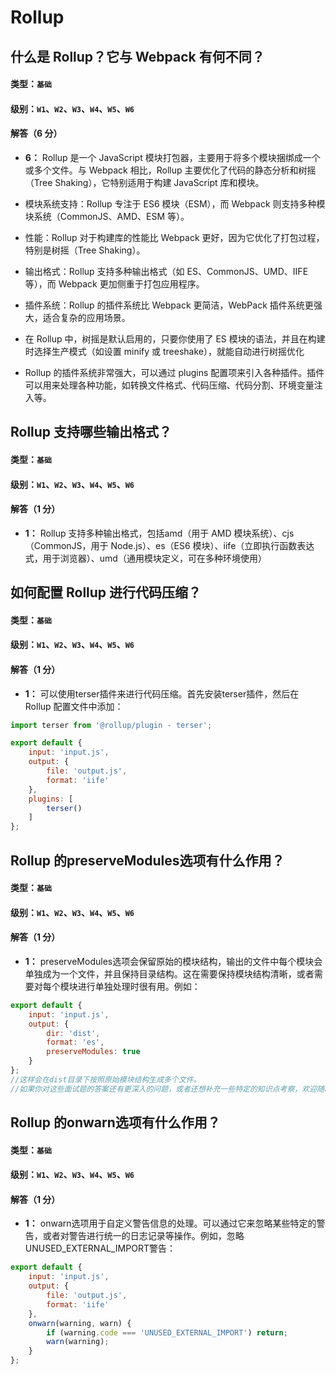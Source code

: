 # Rollup

## 什么是 Rollup？它与 Webpack 有何不同？

#### 类型：`基础`

#### 级别：`W1`、`W2`、`W3`、`W4`、`W5`、`W6`

#### 解答（6 分）

- **6：** Rollup 是一个 JavaScript 模块打包器，主要用于将多个模块捆绑成一个或多个文件。与 Webpack 相比，Rollup 主要优化了代码的静态分析和树摇（Tree Shaking），它特别适用于构建 JavaScript 库和模块。

- 模块系统支持：Rollup 专注于 ES6 模块（ESM），而 Webpack 则支持多种模块系统（CommonJS、AMD、ESM 等）。
- 性能：Rollup 对于构建库的性能比 Webpack 更好，因为它优化了打包过程，特别是树摇（Tree Shaking）。
- 输出格式：Rollup 支持多种输出格式（如 ES、CommonJS、UMD、IIFE 等），而 Webpack 更加侧重于打包应用程序。
- 插件系统：Rollup 的插件系统比 Webpack 更简洁，WebPack 插件系统更强大，适合复杂的应用场景。
- 在 Rollup 中，树摇是默认启用的，只要你使用了 ES 模块的语法，并且在构建时选择生产模式（如设置 minify 或 treeshake），就能自动进行树摇优化
- Rollup 的插件系统非常强大，可以通过 plugins 配置项来引入各种插件。插件可以用来处理各种功能，如转换文件格式、代码压缩、代码分割、环境变量注入等。

## Rollup 支持哪些输出格式？

#### 类型：`基础`

#### 级别：`W1`、`W2`、`W3`、`W4`、`W5`、`W6`

#### 解答（1 分）

- **1：** Rollup 支持多种输出格式，包括amd（用于 AMD 模块系统）、cjs（CommonJS，用于 Node.js）、es（ES6 模块）、iife（立即执行函数表达式，用于浏览器）、umd（通用模块定义，可在多种环境使用）

## 如何配置 Rollup 进行代码压缩？

#### 类型：`基础`

#### 级别：`W1`、`W2`、`W3`、`W4`、`W5`、`W6`

#### 解答（1 分）

- **1：** 可以使用terser插件来进行代码压缩。首先安装terser插件，然后在 Rollup 配置文件中添加：

```js
import terser from '@rollup/plugin - terser';

export default {
    input: 'input.js',
    output: {
        file: 'output.js',
        format: 'iife'
    },
    plugins: [
        terser()
    ]
};
```

## Rollup 的preserveModules选项有什么作用？

#### 类型：`基础`

#### 级别：`W1`、`W2`、`W3`、`W4`、`W5`、`W6`

#### 解答（1 分）

- **1：** preserveModules选项会保留原始的模块结构，输出的文件中每个模块会单独成为一个文件，并且保持目录结构。这在需要保持模块结构清晰，或者需要对每个模块进行单独处理时很有用。例如：

```js
export default {
    input: 'input.js',
    output: {
        dir: 'dist',
        format: 'es',
        preserveModules: true
    }
};
//这样会在dist目录下按照原始模块结构生成多个文件。
//如果你对这些面试题的答案还有更深入的问题，或者还想补充一些特定的知识点考察，欢迎随时告诉我。
```

## Rollup 的onwarn选项有什么作用？

#### 类型：`基础`

#### 级别：`W1`、`W2`、`W3`、`W4`、`W5`、`W6`

#### 解答（1 分）

- **1：** onwarn选项用于自定义警告信息的处理。可以通过它来忽略某些特定的警告，或者对警告进行统一的日志记录等操作。例如，忽略UNUSED_EXTERNAL_IMPORT警告：

```js
export default {
    input: 'input.js',
    output: {
        file: 'output.js',
        format: 'iife'
    },
    onwarn(warning, warn) {
        if (warning.code === 'UNUSED_EXTERNAL_IMPORT') return;
        warn(warning);
    }
};
```